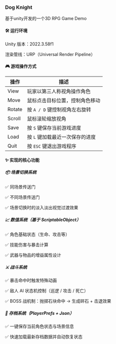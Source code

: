 ### Dog Knight 
基于unity开发的一个3D RPG Game Demo

#### 🛠️ 运行环境
Unity 版本：2022.3.58f1

渲染管线：URP（Universal Render Pipeline）

#### 🎮 游戏操作方式
| 操作     | 描述                  |
| ------ | ------------------- |
| View   | 玩家以第三人称视角操作角色       |
| Move   | 鼠标点击目标位置，控制角色移动     |
| Rotate | 按 `A / D` 键控制视角左右旋转 |
| Scroll | 鼠标滚轮缩放视角            |
| Save   | 按 `S` 键保存当前游戏进度     |
| Load   | 按 `L` 键加载最近一次保存的进度  |
| Quit   | 按 `ESC` 键退出游戏程序     |


#### ✨ 实现的核心功能
##### 📦 场景切换系统
✅ 同场景传送门

✅ 不同场景传送门

✅ 场景切换时的淡入淡出视觉过渡效果

##### 📈 数值系统（基于 ScriptableObject）
✅ 角色基础状态（生命、攻击等）

✅ 技能伤害与暴击计算

✅ 武器与物品的增益属性设计

##### ⚔️ 战斗系统
✅ 暴击命中时触发特殊动画

✅ 敌人 AI 状态机控制（巡逻 / 攻击 / 死亡）

✅ BOSS 战机制：抛掷石块命中 → 生成碎石 + 击退效果

##### 💾 存档系统（PlayerPrefs + Json）
✅ 一键保存当前角色状态与场景信息

✅ 快速加载最新存档数据并自动恢复状态